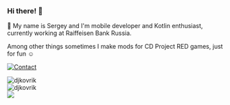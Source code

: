 ### Hi there! 👋
🔭 My name is Sergey and I'm mobile developer and Kotlin enthusiast, currently working at Raiffeisen Bank Russia.

Among other things sometimes I make mods for CD Project RED games, just for fun :relaxed:

[![Contact](https://img.shields.io/badge/-contact-blue)](mailto:info@sedsoftware.com)

<div class="flex w-full items-center flex-wrap">
<img src="https://github-readme-streak-stats.herokuapp.com/?user=djkovrik&" alt="djkovrik" /><br>
<img src="https://github-readme-stats.vercel.app/api?username=djkovrik&show_icons=true&theme=vue&count_private=true" alt="djkovrik" /><br>
<img src="https://github-readme-stats.vercel.app/api/top-langs/?username=djkovrik&langs_count=5&hide=html,assembly&layout=compact" />
</div>
